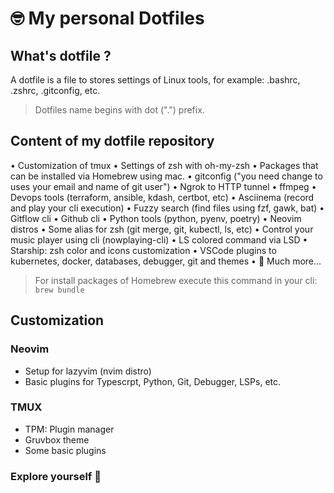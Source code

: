 # 🤓 My personal Dotfiles

## What's dotfile ?

A dotfile is a file to stores settings of Linux tools, for example: .bashrc, .zshrc, .gitconfig, etc.

> Dotfiles name begins with dot (".") prefix.

## Content of my dotfile repository

• Customization of tmux
• Settings of zsh with oh-my-zsh
• Packages that can be installed via Homebrew using mac.
• gitconfig ("you need change to uses your email and name of git user")
• Ngrok to HTTP tunnel
• ffmpeg
• Devops tools (terraform, ansible, kdash, certbot, etc)
• Asciinema (record and play your cli execution)
• Fuzzy search (find files using fzf, gawk, bat)
• Gitflow cli
• Github cli
• Python tools (python, pyenv, poetry)
• Neovim distros
• Some alias for zsh (git merge, git, kubectl, ls, etc)
• Control your music player using cli (nowplaying-cli)
• LS colored command via LSD
• Starship: zsh color and icons customization
• VSCode plugins to kubernetes, docker, databases, debugger, git and themes
• 🚀 Much more...

> For install packages of Homebrew execute this command in your cli: `brew bundle`

## Customization

### Neovim

- Setup for lazyvim (nvim distro)
- Basic plugins for Typescrpt, Python, Git, Debugger, LSPs, etc.

### TMUX

- TPM: Plugin manager
- Gruvbox theme
- Some basic plugins

### Explore yourself 🧠
